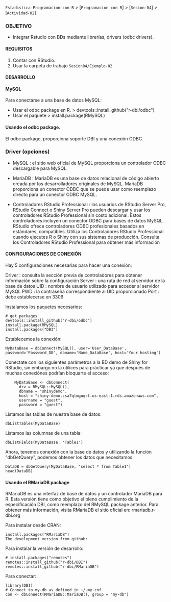 `Estadistica-Programacion-con-R` > [`Programacion con R`] > [`Sesion-04`] > [`Actividad-02`] 

### OBJETIVO
- Integrar Rstudio con BDs mediante librerías, drivers (odbc drivers).

#### REQUISITOS
1. Contar con RStudio.
1. Usar la carpeta de trabajo `Sesion04/Ejemplo-02`

#### DESARROLLO

#### MySQL

Para conectarse a una base de datos MySQL:

- Usar el odbc package en R. > devtools::install_github("r-dbi/odbc")
- Usar el paquete > install.package(RMySQL)

#### Usando el odbc package.

El odbc package, proporciona soporte DBI  y una conexión ODBC.

### Driver (opciones)

- MySQL : el sitio web oficial de MySQL proporciona un controlador ODBC descargable para MySQL.

- MariaDB : MariaDB es una base de datos relacional de código abierto creada por los desarrolladores originales de MySQL. MariaDB proporciona un conector ODBC que se puede usar como reemplazo directo para un conector ODBC MySQL.

- Controladores RStudio Professional : los usuarios de RStudio Server Pro, RStudio Connect o Shiny Server Pro pueden descargar y usar los controladores RStudio Professional sin costo adicional. Estos controladores incluyen un conector ODBC para bases de datos MySQL. RStudio ofrece controladores ODBC profesionales basados en estándares, compatibles. Utiliza los Controladores RStudio Professional cuando ejecutes R o Shiny con sus sistemas de producción. Consulta los Controladores RStudio Professional para obtener más información

#### CONFIGURACIONES DE CONEXIÓN

Hay 5 configuraciones necesarias para hacer una conexión:

Driver : consulta la sección previa de controladores para obtener información sobre la configuración
Server : una ruta de red al servidor de la base de datos
UID : nombre de usuario utilizado para acceder al servidor MySQL
PWD : la contraseña correspondiente al UID proporcionado
Port : debe establecerse en 3306

Instalamos los paquetes necesarios:

```{r}
# get packages
devtools::install_github("r-dbi/odbc")
install.package(RMySQL)
install.packages("DBI")
```

Establecemos la conexión:

```{r}
MyDataBase = dbConnect(MySQL(), user='User_DataBase', password='Password_DB', dbname='Name_DataBase', host='Your hosting')
```
Conectate con los siguientes parámetros a la BD demo de Shiny for RStudio, sin embargo no la utilices para prácticar ya que después de muchas conexiónes podrían bloquarte el acceso:

```{r}
    MyDataBase <- dbConnect(
      drv = RMySQL::MySQL(),
      dbname = "shinydemo",
      host = "shiny-demo.csa7qlmguqrf.us-east-1.rds.amazonaws.com",
      username = "guest",
      password = "guest")
```
Listamos las tablas de nuestra base de datos:

```{r}
dbListTables(MyDataBase)
```

Listamos las columnas de una tabla:

```{r}
dbListFields(MyDataBase, 'Table1')
```

Ahora, tenemos conexión con la base de datos y utilizando la función "dbGetQuery", podemos obtener los datos que necesitamos:

```{r}
DataDB = dbGetQuery(MyDataBase, "select * from Table1")
head(DataDB)
```

#### Usando el RMariaDB package

RMariaDB es una interfaz de base de datos y un controlador MariaDB para R. Esta versión tiene como objetivo el pleno cumplimiento de la especificación DBI, como reemplazo del RMySQL package anterior. Para obtener más información, visita RMariaDB el sitio oficial en: rmariadb.r-dbi.org

Para instalar desde CRAN:

```{r}
install.packages("RMariaDB")
The development version from github:
```
Para instalar la versión de desarrollo:

```{r}
# install.packages("remotes")
remotes::install_github("r-dbi/DBI")
remotes::install_github("r-dbi/RMariaDB")
```

Para conectar:
```{r}
library(DBI)
# Connect to my-db as defined in ~/.my.cnf
con <- dbConnect(RMariaDB::MariaDB(), group = "my-db")
```

